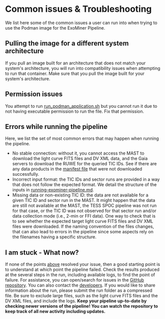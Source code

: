 # Common issues & Troubleshooting

We list here some of the common issues a user can run into when trying to use the Podman image for the ExoMiner Pipeline.

## Pulling the image for a different system architecture

If you pull an image built for an architecture that does not match your system's architecture, you will run into compatibility issues when attempting to run that container. Make sure that you pull the image built for your system's architecture.

## Permission issues

You attempt to run [run_podman_application.sh](/exominer_pipeline/run_podman_application.sh) but you cannot run it due to not having executable permission to run the file. Fix that permission.

## Errors while running the pipeline

Here, we list the set of most common errors that may happen when running the pipeline.

- No stable connection: without it, you cannot access the MAST to download the light curve FITS files and DV XML data, and the Gaia servers to download the RUWE for the queried TIC IDs. See if there are any data products in the [manifest file](/docs/running-exominer-pipeline.md#outputs) that were not downloaded successfully.
- Incorrect input format: the TIC IDs and sector runs are provided in a way that does not follow the expected format. We detail the structure of the inputs in [running-exominer-pipeline.md](/docs/running-exominer-pipeline.md).
- Missing data or non-existing TIC ID: the data are not available for a given TIC ID and sector run in the MAST. It might happen that the data are still not available at the MAST, the TESS SPOC pipeline was not run for that case, or the TIC ID was not observed for that sector run and/or data collection mode (i.e., 2-min or FFI data). One way to check that is to see whether the expected target light curve FITS files and DV XML files were downloaded. If the naming convention of the files changes, that can also lead to errors in the pipeline since some aspects rely on the filenames having a specific structure.

## I am stuck - What now?

If none of the points [above](#errors-while-running-the-pipeline) resolved your issue, then a good starting point is to understand at which point the pipeline failed. Check the results produced at the several steps in the run, including available logs, to find the point of failure. For assistance, you can open/search for issues in the [GitHub repository](https://github.com/nasa/ExoMiner/issues). You can also contact the [developers](https://github.com/nasa/ExoMiner). If you would like to share information about the run, please submit the run folder as a compressed file. Be sure to exclude large files, such as the light curve FITS files and the DV XML files, and include the logs. **Keep your pipeline up-to-date by checking newer versions of the pipeline! You can watch the repository to keep track of all new activity including updates.**

